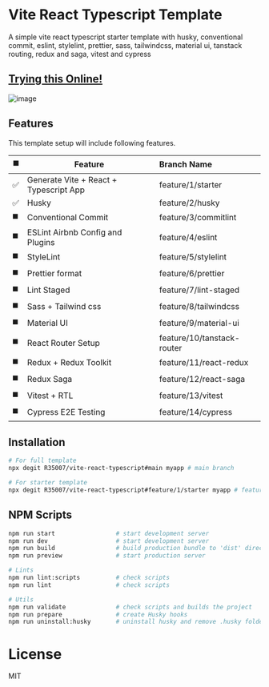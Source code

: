 # Vite React Typescript Template

A simple vite react typescript starter template with husky, conventional commit, eslint, stylelint, prettier, sass, tailwindcss, material ui, tanstack routing, redux and saga, vitest and cypress

## [Trying this Online!](https://codesandbox.io/p/github/R35007/vite-react-typescript/main?file=%2FREADME.md)

![image](https://user-images.githubusercontent.com/23217228/235298200-28c7b4a6-0f92-420c-9410-b05d12de8eff.png)

## Features

This template setup will include following features.

| ◼️  | Feature                                | Branch Name                |
| --- | -------------------------------------- | :------------------------- |
| ✅  | Generate Vite + React + Typescript App | feature/1/starter          |
| ✅  | Husky                                  | feature/2/husky            |
| ◼️  | Conventional Commit                    | feature/3/commitlint       |
| ◼️  | ESLint Airbnb Config and Plugins       | feature/4/eslint           |
| ◼️  | StyleLint                              | feature/5/stylelint        |
| ◼️  | Prettier format                        | feature/6/prettier         |
| ◼️  | Lint Staged                            | feature/7/lint-staged      |
| ◼️  | Sass + Tailwind css                    | feature/8/tailwindcss      |
| ◼️  | Material UI                            | feature/9/material-ui      |
| ◼️  | React Router Setup                     | feature/10/tanstack-router |
| ◼️  | Redux + Redux Toolkit                  | feature/11/react-redux     |
| ◼️  | Redux Saga                             | feature/12/react-saga      |
| ◼️  | Vitest + RTL                           | feature/13/vitest          |
| ◼️  | Cypress E2E Testing                    | feature/14/cypress         |

## Installation

```bash
# For full template
npx degit R35007/vite-react-typescript#main myapp # main branch

# For starter template
npx degit R35007/vite-react-typescript#feature/1/starter myapp # feature/1/starter branch
```

## NPM Scripts

```bash
npm run start                 # start development server
npm run dev                   # start development server
npm run build                 # build production bundle to 'dist' directly
npm run preview               # start production server

# Lints
npm run lint:scripts          # check scripts
npm run lint                  # check scripts

# Utils
npm run validate              # check scripts and builds the project
npm run prepare               # create Husky hooks
npm run uninstall:husky       # uninstall husky and remove .husky folder
```

# License

MIT
